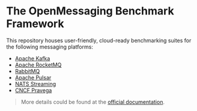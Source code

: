 # The OpenMessaging Benchmark Framework

This repository houses user-friendly, cloud-ready benchmarking suites for the following messaging platforms:

* [Apache Kafka](https://kafka.apache.org)
* [Apache RocketMQ](https://rocketmq.apache.org)
* [RabbitMQ](https://www.rabbitmq.com/)
* [Apache Pulsar](https://pulsar.apache.org)
* [NATS Streaming](https://nats.io/)
* [CNCF Pravega](https://pravega.io/)

> More details could be found at the [official documentation](http://openmessaging.cloud/docs/benchmarks/).
